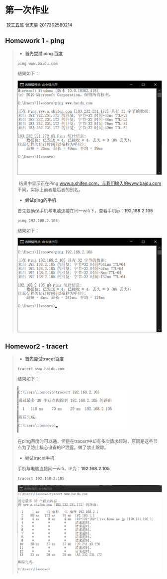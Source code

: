 # 第一次作业

​			软工五班 曾志昊 2017302580214

## Homework 1  - ping

>- **首先尝试 ping 百度**
>
> ```
> ping www.baidu.com
> ```
>
> 结果如下：
>
><img src="1.png" style="zoom: 67%;" />
>
>​	结果中显示正在Ping www.a.shifen.com，与我们输入的www.baidu.com 不同，实际上前者是后者的别名。
>
>- **尝试ping的手机**
>
> 首先要确保手机与电脑连接在同一wifi下，查看手机ip：**192.168.2.105**
>
> ```
> ping 192.168.2.105
> ```
>
> 结果如下：
>
><img src="2.png" alt="homework1手机" style="zoom:67%;" />

## Homewor2 - tracert

>- **首先尝试tracet百度**
>
>  ```
>  tracert www.baidu.com
>  ```
>
>  结果如下：
>
> <img src="3.png" alt="homework1手机" style="zoom:67%;" />
>
> 
>
>  在ping百度时可以通，但是在tracert中却有多次请求超时，原因是这些节点为了防止核心设备的IP泄露，做了禁止跟踪。
>
>- 尝试tracet手机
>
>  手机与电脑连接同一wifi，IP为：**192.168.2.105**
>
>  ```
>  tracert 192.168.2.105
>  ```
>
>  <img src="4.png" alt="1582530095(1)" style="zoom:80%;" />
>
>  